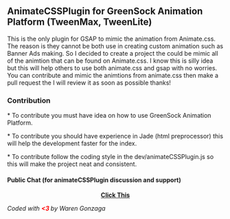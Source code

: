 <h2> AnimateCSSPlugin for GreenSock Animation Platform (TweenMax, TweenLite) </h2>
<p> This is the only plugin for GSAP to mimic the animation from Animate.css. The reason is they cannot be both use in creating custom animation such as Banner Ads making. So I decided to create a project the could be mimic all of the animtion that can be found on Animate.css. I know this is silly idea but this will help others to use both animate.css and gsap with no worries. You can contribute and mimic the animtions from animate.css then make a pull request the I will review it as soon as possible thanks!

<h3> Contribution </h3>
<p> * To contribute you must have idea on how to use GreenSock Animation Platform. </p>
<p> * To contribute you should have experience in Jade (html preprocessor) this will help the development faster for the index. </p>
<p> * To contribute follow the coding style in the dev/animateCSSPlugin.js so this will make the project neat and consistent. </p>

<h4> Public Chat (for animateCSSPlugin discussion and support) </h4>
<center><a href="https://tlk.io/animateCSSPlugin" target="_blank" title="Go to group discussion?
"><b>Click This</b></a></center>
<p><i>Coded with <font color="red"><b> <3 </b></font> by Waren Gonzaga</i></p>
